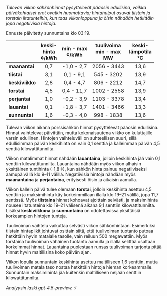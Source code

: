 *Tulevan viikon sähkönhinnat pysyttelevät pääosin edullisina, vaikka päiväkohtaiset erot ovatkin huomattavia; hintahuiput osuvat tiistain ja torstain iltatunteihin, kun taas viikonloppuna ja öisin nähdään hetkittäin jopa negatiivisia hintoja.*

Ennuste päivitetty sunnuntaina klo 03:19.

|              | keski-<br>hinta<br>¢/kWh | min - max<br>¢/kWh | tuulivoima<br>min - max<br>MW | keski-<br>lämpötila<br>°C |
|:-------------|:----------------:|:----------------:|:-------------:|:-------------:|
| **maanantai**    | 0,7              | -1,0 - 2,7       | 2056 - 3443       | 13,6         |
| **tiistai**      | 3,1              | 0,1 - 9,1        | 545 - 3202        | 13,9         |
| **keskiviikko**  | 2,8              | 0,4 - 4,7        | 806 - 2212        | 14,7         |
| **torstai**      | 4,5              | 0,4 - 11,7       | 1002 - 2558       | 13,9         |
| **perjantai**    | 1,0              | -0,2 - 3,9       | 1103 - 3378       | 13,4         |
| **lauantai**     | 0,1              | -1,8 - 3,7       | 1401 - 3466       | 13,3         |
| **sunnuntai**    | 1,6              | -0,3 - 4,0       | 998 - 1838        | 13,6         |

Tulevan viikon aikana pörssisähkön hinnat pysyttelevät pääosin edullisina. Hinnat vaihtelevat päivittäin, mutta kokonaisuutena viikko on kuluttajille varsin edullinen. Hintojen vaihteluväli on suhteellisen suuri, sillä edullisimman päivän keskihinta on vain 0,1 senttiä ja kalleimman päivän 4,5 senttiä kilowattitunnilta.

Viikon matalimmat hinnat nähdään **lauantaina**, jolloin keskihinta jää vain 0,1 senttiin kilowattitunnilta. Lauantaina nähdään myös viikon alhaisin yksittäinen tuntihinta (-1,8 ¢), kun sähkön hinta painuu negatiiviseksi aamupäivällä klo 9–11 välillä. Negatiivisia hintoja nähdään myös **maanantaina** ja **perjantaina**, erityisesti öisin ja aikaisin aamulla.

Viikon kallein päivä tulee olemaan **torstai**, jolloin keskihinta asettuu 4,5 senttiin ja maksimihinta käy korkeimmillaan illalla klo 19–21 välillä, jopa 11,7 sentissä. Myös **tiistaina** hinnat kohoavat ajoittain selvästi, ja maksimihinta nousee iltatunteina klo 19–21 välisenä aikana 9,1 senttiin kilowattitunnilta. Lisäksi **keskiviikkona** ja **sunnuntaina** on odotettavissa yksittäisiä korkeampien hintojen tunteja.

Tuulivoiman vaihtelu vaikuttaa selvästi viikon sähkönhintaan. Esimerkiksi tiistain hintapiikit johtuvat osittain siitä, että tuulivoiman tuotanto putoaa hetkittäin hyvin matalalle tasolle, vain reiluun 500 megawattiin. Myös torstaina tuulivoiman vähäinen tuotanto aamulla ja illalla selittää osaltaan korkeimmat hinnat. Lauantaina puolestaan runsas tuulivoiman tarjonta pitää hinnat hyvin maltillisina koko päivän ajan.

Viikon lopulla sunnuntain keskihinta asettuu maltilliseen 1,6 senttiin, mutta tuulivoiman matala taso nostaa hetkittäin hintoja hieman korkeammalle. Sunnuntain maksimihinta jää kuitenkin maltilliseen neljään senttiin kilowattitunnilta.

*Analyysin laski gpt-4.5-preview.* ⚡
